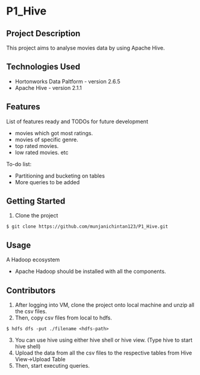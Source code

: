 # P1_Hive

## Project Description

This project aims to analyse movies data by using Apache Hive.

## Technologies Used

* Hortonworks Data Paltform - version 2.6.5
* Apache Hive - version 2.1.1

## Features

List of features ready and TODOs for future development
* movies which got most ratings.
* movies of specific genre.
* top rated movies.
* low rated movies. etc

To-do list:
* Partitioning and bucketing on tables
* More queries to be added

## Getting Started
   
1. Clone the project
```
$ git clone https://github.com/munjanichintan123/P1_Hive.git
```

## Usage

A Hadoop ecosystem
  * Apache Hadoop should be installed with all the components.

## Contributors

1. After logging into VM, clone the project onto local machine and unzip all the csv files.
2. Then, copy csv files from local to hdfs.
```
$ hdfs dfs -put ./filename <hdfs-path>
```
3. You can use hive using either hive shell or hive view. (Type hive to start hive shell)
4. Upload the data from all the csv files to the respective tables from Hive View->Upload Table
5. Then, start executing queries.
